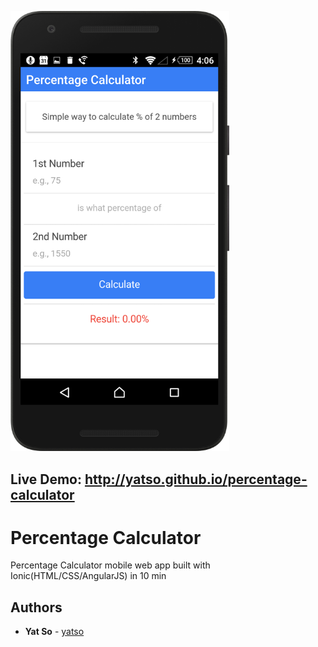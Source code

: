 <a href="http://yatso.github.io/percentage-calculator"><img src="images/percentage-calculator-screenshot.png" width="350px">
</a>

## Live Demo: http://yatso.github.io/percentage-calculator

# Percentage Calculator

Percentage Calculator mobile web app built with Ionic(HTML/CSS/AngularJS) in 10 min

## Authors

* **Yat So**  - [yatso](https://github.com/yatso)
